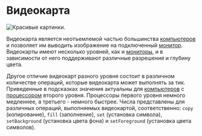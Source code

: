 # Видеокарта

![Красивые картинки.](oredict:oc:graphicsCard1)

Видеокарта является неотъемлемой частью большинства [компьютеров](../general/computer.md) и позволяет им выводить изображение на подключенный [монитор](../block/screen1.md). Видеокарты имеют несколько уровней, как и [мониторы](../block/screen1.md), и в зависимости от него поддерживают различные разрешения и глубину цвета.

Другое отличие видеокарт разного уровня состоит в различном количестве операций, которые видеокарта может выполнять за тик. Приведенные в подсказках значения актуальны для [компьютеров](../general/computer.md) с [процессором](cpu1.md) второго уровня. Процессоры первого уровня немного медленнее, а третьего - немного быстрее. Числа представлены для различных операций, выполняемых видеокартой, соответственно: `copy` (копирование), `fill` (заполнение), `set` (установка символа), `setBackground` (установка цвета фона) и `setForeground` (установка цвета символов).
